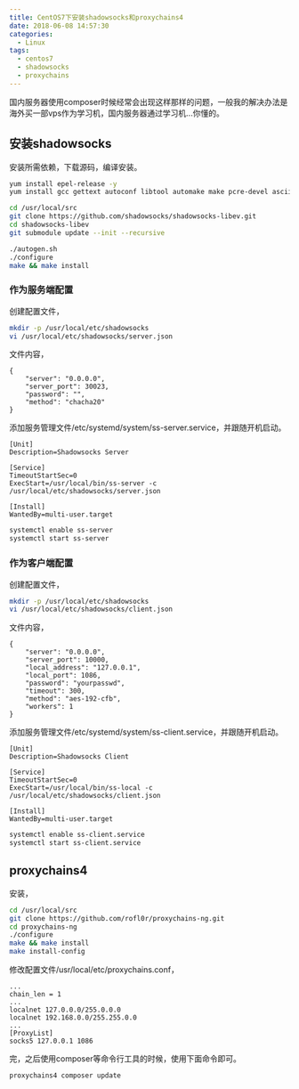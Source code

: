 ```yaml
---
title: CentOS7下安装shadowsocks和proxychains4
date: 2018-06-08 14:57:30
categories:
  - Linux
tags:
  - centos7
  - shadowsocks
  - proxychains
---
```


国内服务器使用composer时候经常会出现这样那样的问题，一般我的解决办法是海外买一部vps作为学习机，国内服务器通过学习机...你懂的。

<!--more-->

## 安装shadowsocks

安装所需依赖，下载源码，编译安装。

```bash
yum install epel-release -y
yum install gcc gettext autoconf libtool automake make pcre-devel asciidoc xmlto udns-devel libev-devel mbedtls-devel libsodium-devel c-ares-devel -y

cd /usr/local/src
git clone https://github.com/shadowsocks/shadowsocks-libev.git
cd shadowsocks-libev
git submodule update --init --recursive

./autogen.sh
./configure
make && make install
```

### 作为服务端配置

创建配置文件，

```bash
mkdir -p /usr/local/etc/shadowsocks
vi /usr/local/etc/shadowsocks/server.json
```

文件内容，

```
{
    "server": "0.0.0.0",
    "server_port": 30023,
    "password": "",
    "method": "chacha20"
}
```

添加服务管理文件/etc/systemd/system/ss-server.service，并跟随开机启动。

```
[Unit]
Description=Shadowsocks Server

[Service]
TimeoutStartSec=0
ExecStart=/usr/local/bin/ss-server -c /usr/local/etc/shadowsocks/server.json

[Install]
WantedBy=multi-user.target
```

```bash
systemctl enable ss-server
systemctl start ss-server
```

### 作为客户端配置

创建配置文件，

```bash
mkdir -p /usr/local/etc/shadowsocks
vi /usr/local/etc/shadowsocks/client.json
```

文件内容，

```
{
    "server": "0.0.0.0",
    "server_port": 10000,
    "local_address": "127.0.0.1",
    "local_port": 1086,
    "password": "yourpasswd",
    "timeout": 300,
    "method": "aes-192-cfb",
    "workers": 1
}
```

添加服务管理文件/etc/systemd/system/ss-client.service，并跟随开机启动。

```
[Unit]
Description=Shadowsocks Client

[Service]
TimeoutStartSec=0
ExecStart=/usr/local/bin/ss-local -c /usr/local/etc/shadowsocks/client.json

[Install]
WantedBy=multi-user.target
```

```bash
systemctl enable ss-client.service
systemctl start ss-client.service
```

## proxychains4

安装，

```bash
cd /usr/local/src
git clone https://github.com/rofl0r/proxychains-ng.git
cd proxychains-ng
./configure
make && make install
make install-config
```

修改配置文件/usr/local/etc/proxychains.conf，

```
...
chain_len = 1
...
localnet 127.0.0.0/255.0.0.0 
localnet 192.168.0.0/255.255.0.0
...
[ProxyList]
socks5 127.0.0.1 1086
```

完，之后使用composer等命令行工具的时候，使用下面命令即可。

```bash
proxychains4 composer update
```

